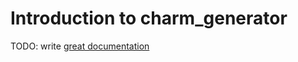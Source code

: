 # Introduction to charm_generator

TODO: write [great documentation](http://jacobian.org/writing/what-to-write/)
